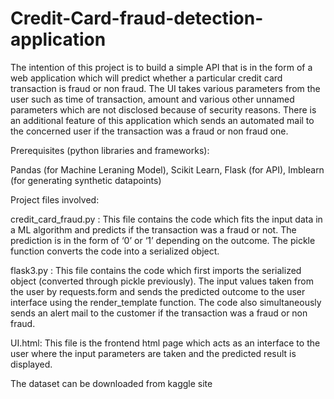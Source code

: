 # Credit-Card-fraud-detection-application
The intention of this project is to build a simple API that is in the form of a web application which will predict whether a particular credit card transaction is fraud or non fraud. The UI takes various parameters from the user such as time of transaction, amount and various other unnamed parameters which are not disclosed because of security reasons. There is an additional feature of this application which sends an automated mail to the concerned user if the transaction was a fraud or non fraud one. 

Prerequisites (python libraries and frameworks):

Pandas (for Machine Leraning Model), Scikit Learn, Flask (for API), Imblearn (for generating synthetic datapoints)

Project files involved:

credit_card_fraud.py : This file contains the code which fits the input data in a ML algorithm and predicts if the transaction was a fraud or not. The prediction is in the form of ‘0’ or ‘1’ depending on the outcome. The pickle function converts the code into a serialized object.

flask3.py : This file contains the code which first imports the serialized object (converted through pickle previously). The input values taken from the user by requests.form and sends the predicted outcome to the user interface using the render_template function. The code also simultaneously sends an alert mail to the customer if the transaction was a fraud or non fraud.

UI.html: This file is the frontend html page which acts as an interface to the user where the input parameters are taken and the predicted result is displayed.

The dataset can be downloaded from kaggle site
